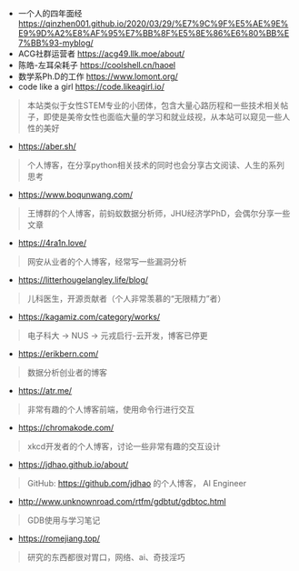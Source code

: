 - 一个人的四年面经
https://qinzhen001.github.io/2020/03/29/%E7%9C%9F%E5%AE%9E%E9%9D%A2%E8%AF%95%E7%BB%8F%E5%8E%86%E6%80%BB%E7%BB%93-myblog/
- ACG社群运营者
  https://acg49.llk.moe/about/
- 陈皓-左耳朵耗子
https://coolshell.cn/haoel
- 数学系Ph.D的工作
https://www.lomont.org/
- code like a girl
https://code.likeagirl.io/
> 本站类似于女性STEM专业的小团体，包含大量心路历程和一些技术相关帖子，即使是美帝女性也面临大量的学习和就业歧视，从本站可以窥见一些人性的美好
- https://aber.sh/
> 个人博客，在分享python相关技术的同时也会分享古文阅读、人生的系列思考
- https://www.boqunwang.com/
> 王博群的个人博客，前蚂蚁数据分析师，JHU经济学PhD，会偶尔分享一些文章
- https://4ra1n.love/
> 网安从业者的个人博客，经常写一些漏洞分析
- https://litterhougelangley.life/blog/
> 儿科医生，开源贡献者（个人非常羡慕的“无限精力”者）
- https://kagamiz.com/category/works/
> 电子科大 -> NUS -> 元戎启行-云开发，博客已停更
- https://erikbern.com/
> 数据分析创业者的博客
- https://atr.me/
> 非常有趣的个人博客前端，使用命令行进行交互
- https://chromakode.com/
> xkcd开发者的个人博客，讨论一些非常有趣的交互设计
- https://jdhao.github.io/about/
> GitHub: https://github.com/jdhao 的个人博客， AI Engineer
- http://www.unknownroad.com/rtfm/gdbtut/gdbtoc.html
> GDB使用与学习笔记
- https://romejiang.top/
> 研究的东西都很对胃口，网络、ai、奇技淫巧
